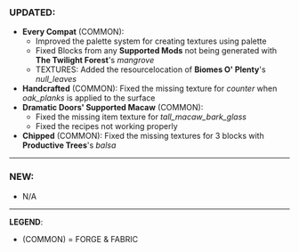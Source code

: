### UPDATED:
- **Every Compat** (COMMON): 
  - Improved the palette system for creating textures using palette
  - Fixed Blocks from any **Supported Mods** not being generated with **The Twilight Forest**'s _mangrove_
  - TEXTURES: Added the resourcelocation of **Biomes O' Plenty**'s _null_leaves_
- **Handcrafted** (COMMON): Fixed the missing texture for _counter_ when _oak_planks_ is applied to the surface
- **Dramatic Doors' Supported Macaw** (COMMON): 
  - Fixed the missing item texture for _tall_macaw_bark_glass_
  - Fixed the recipes not working properly
- **Chipped** (COMMON): Fixed the missing textures for 3 blocks with **Productive Trees**'s _balsa_

---

### NEW:
- N/A

---

**LEGEND**:
- (COMMON) = FORGE & FABRIC